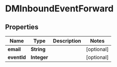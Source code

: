 

# DMInboundEventForward



## Properties

| Name | Type | Description | Notes |
|------------ | ------------- | ------------- | -------------|
|**email** | **String** |  |  [optional] |
|**eventId** | **Integer** |  |  [optional] |



